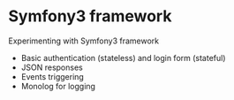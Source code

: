 Symfony3 framework
=========

Experimenting with Symfony3 framework
- Basic authentication (stateless) and login form (stateful)
- JSON responses
- Events triggering
- Monolog for logging
